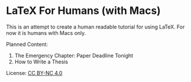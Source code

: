 # LaTeX For Humans \(with Macs\)

This is an attempt to create a human readable tutorial for using LaTeX. For now it is humans with Macs only.

Planned Content:

1. The Emergency Chapter: Paper Deadline Tonight  
2. How to Write a Thesis 

License:  [CC BY-NC 4.0](https://creativecommons.org/licenses/by-nc/4.0/)



